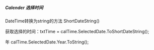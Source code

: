##### Calender 选择时间

DateTime转换为string的方法 ShortDateString()

获取选择的时间：txtTime = calTime.SelectedDate.ToShortDateString();

年 calTime.SelectedDate.Year.ToString();

